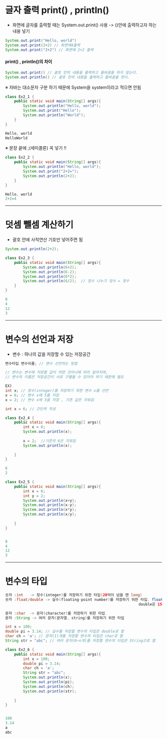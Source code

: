 # 글자 출력 print() , println()

- 화면에 글자를 출력할 때는 System.out.print() 사용 -> ()안에 출력하고자 하는 내용 넣기

```java
System.out.print("Hello, world")
System.out.print(2+2) // 화면에4출력
System.out.print("2+2") // 화면에 2+2 출력
```

#### print() , println()의 차이

```java
System.out.print() // 괄호 안의 내용을 출력하고 줄바꿈을 하지 않는다.
System.out.println() // 괄호 안의 내용을 출력하고 줄바꿈을 한다.
```

 ※ 자바는 대소문자 구분 하기 때문에 System을 system이라고 적으면 안됨



```java
class Ex2_1 {
    public static void main(String[] args){
        System.out.println("Hello, world");
        System.out.print("Hello");
        System.out.println("World");
    }
}

Hello, world
HelloWorld

```

 ※ 문장 끝에 ;(세미콜론) 꼭 넣기 !!



```java
class Ex2_2 {
    public static void main(String[] args){
        System.out.println("Hello, world");
        System.out.print("2+2=");
        System.out.println(2+2);
    }
}

Hello, world
2+2=4

```



---

# 덧셈 뺄셈 계산하기

- 괄호 안에 사칙연산 기호만 넣어주면 됨

```java
System.out.println(2+2);

class Ex2_3 {
    public static void main(String[] args){
        System.out.println(6+2);
        System.out.println(6-2);
        System.out.println(6*2);
        System.out.println(6/2);  // 정수 나누기 정수 = 정수 
    }
}

8
4
12
3
```



---

# 변수의 선언과 저장

- 변수 : 하나의 값을 저장할 수 있는 저장공간

```java
변수타입 변수이름; // 변수 선언하는 방법

// 변수는 변수에 저장할 값이 어떤 것이냐에 따라 달라지며, 
// 변수의 이름은 저장공간이 서로 구별될 수 있어야 하기 때문에 필요

EX)
int x; // 정수(integer)를 저장하기 위한 변수 x를 선언
x = 6; // 변수 x에 5를 저장
x = 2; // 변수 x에 3을 저장 , 기존 값은 지워짐

int x = 6; // 간단히 작성 

```



```java
class Ex2_4 {
    public static void main(String[] args){
        int x = 6;
        System.out.println(x);
        
        x = 2;  //기존의 6은 지워짐
        System.out.println(x);
        
    }
}

6
2
```

```java
class Ex2_5 {
    public static void main(String[] args){
        int x = 6;
        int y = 2;
        System.out.println(x+y);
        System.out.println(x-y);
        System.out.println(x*y);
        System.out.println(x/y);
        
    }
}


8
4
12
3
```



---

# 변수의 타입

```java
숫자 :int   -> 정수(integer)를 저장하기 위한 타입(20억이 넘을 땐 long)
숫자 :float/double -> 실수(floating-point number)를 저장하기 위한 타입. float는 오차없이 7자리, 
															double은 15자리

문자 :char  -> 문자(character)를 저장하기 위한 타입
문자 :String -> 여러 문자(문자열, string)를 저장하기 위한 타입

int x = 100;
double pi = 3.14; // 실수를 저장할 변수의 타입은 double로 함
char ch = 'a'; // 문자(1)개를 저장할 변수의 타입은 char로 함
String str = "abc"; // 여러 문자(0~n개)를 저장할 변수의 타입은 String으로 함
```

```java
class Ex2_6 {
    public static void main(String[] args){
        int x = 100;
		double pi = 3.14; 
		char ch = 'a'; 
		String str = "abc";
        System.out.println(x);
        System.out.println(pi);
        System.out.println(ch);
        System.out.println(str);
        
    }
}


100
3.14
a
abc
```


